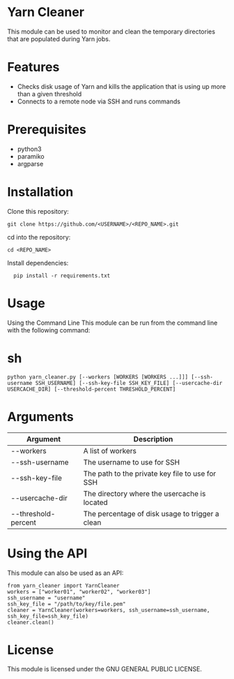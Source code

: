 # Yarn Cleaner

This module can be used to monitor and clean the temporary directories that are populated during Yarn jobs.


# Features

* Checks disk usage of Yarn and kills the application that is using up more than a given threshold
* Connects to a remote node via SSH and runs commands

# Prerequisites

* python3
* paramiko
* argparse

# Installation

Clone this repository:

    git clone https://github.com/<USERNAME>/<REPO_NAME>.git
    
cd into the repository: 

    cd <REPO_NAME>

Install dependencies: 
  
      pip install -r requirements.txt

# Usage

Using the Command Line
This module can be run from the command line with the following command:

# sh
    python yarn_cleaner.py [--workers [WORKERS [WORKERS ...]]] [--ssh-username SSH_USERNAME] [--ssh-key-file SSH_KEY_FILE] [--usercache-dir USERCACHE_DIR] [--threshold-percent THRESHOLD_PERCENT]

# Arguments
  
| Argument  | Description |
| ------------- | ------------- |
| --workers  | A list of workers  |
| --ssh-username  | The username to use for SSH  |
| --ssh-key-file | The path to the private key file to use for SSH  |
| --usercache-dir | The directory where the usercache is located  |
| --threshold-percent | The percentage of disk usage to trigger a clean  |
      	
  
# Using the API

This module can also be used as an API:
  
    from yarn_cleaner import YarnCleaner
    workers = ["worker01", "worker02", "worker03"]
    ssh_username = "username"
    ssh_key_file = "/path/to/key/file.pem"
    cleaner = YarnCleaner(workers=workers, ssh_username=ssh_username, ssh_key_file=ssh_key_file)
    cleaner.clean()


# License

This module is licensed under the GNU GENERAL PUBLIC LICENSE.

